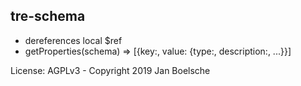 tre-schema
---

- dereferences local $ref
- getProperties(schema) => [{key:, value: {type:, description:, ...}}]

License: AGPLv3 - Copyright 2019 Jan Boelsche
